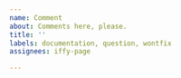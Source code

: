 ```yaml
---
name: Comment
about: Comments here, please.
title: ''
labels: documentation, question, wontfix
assignees: iffy-page

---
```



